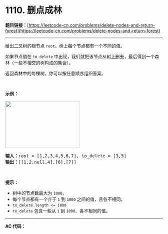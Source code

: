 # 1110. 删点成林

**题目链接：**[https://leetcode-cn.com/problems/delete-nodes-and-return-forest](https://leetcode-cn.com/problems/delete-nodes-and-return-forest)

---

<div class="content__1Y2H">
 <div class="notranslate">
  <p>给出二叉树的根节点&nbsp;<code>root</code>，树上每个节点都有一个不同的值。</p> 
  <p>如果节点值在&nbsp;<code>to_delete</code>&nbsp;中出现，我们就把该节点从树上删去，最后得到一个森林（一些不相交的树构成的集合）。</p> 
  <p>返回森林中的每棵树。你可以按任意顺序组织答案。</p> 
  <p>&nbsp;</p> 
  <p><strong>示例：</strong></p> 
  <p><strong><img style="height: 150px; width: 237px;" src="/aliyun-lc-upload/uploads/2019/07/05/screen-shot-2019-07-01-at-53836-pm.png" alt=""></strong></p> 
  <pre class="language-text"><strong>输入：</strong>root = [1,2,3,4,5,6,7], to_delete = [3,5]
<strong>输出：</strong>[[1,2,null,4],[6],[7]]
</pre> 
  <p>&nbsp;</p> 
  <p><strong>提示：</strong></p> 
  <ul> 
   <li>树中的节点数最大为&nbsp;<code>1000</code>。</li> 
   <li>每个节点都有一个介于&nbsp;<code>1</code> 到&nbsp;<code>1000</code>&nbsp;之间的值，且各不相同。</li> 
   <li><code>to_delete.length &lt;= 1000</code></li> 
   <li><code>to_delete</code> 包含一些从&nbsp;<code>1</code> 到&nbsp;<code>1000</code>、各不相同的值。</li> 
  </ul> 
 </div>
</div>

---

**AC 代码：**

```java

```